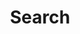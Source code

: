 ---
title: "Search" # in any language you want
layout: "search" # is necessary
# url: "/archive"
# description: "Description for Search"
summary: "search"
placeholder: "Search"
---